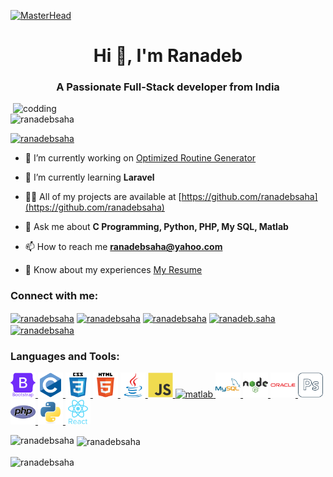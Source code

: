 [![MasterHead](https://richestsoft.com/blog/wp-content/uploads/2019/04/web-development-banner.jpg)](https://bento.me/ranadebsaha)
<h1 align="center">Hi 👋, I'm Ranadeb</h1>
<h3 align="center">A Passionate Full-Stack developer from India</h3>
<img align="right" alt="codding" width="500" src="https://www.chawtechsolutions.com/wp-content/uploads/2019/03/developer.gif"></img>
<p align="left"> <img src="https://komarev.com/ghpvc/?username=ranadebsaha&label=Profile%20views&color=0e75b6&style=flat" alt="ranadebsaha" /> </p>

<p align="left"> <a href="https://twitter.com/ranadebsaha" target="blank"><img src="https://img.shields.io/twitter/follow/ranadebsaha?logo=twitter&style=for-the-badge" alt="ranadebsaha" /></a> </p>

- 🔭 I’m currently working on [Optimized Routine Generator](https://github.com/ranadebsaha/SBH_Project)

- 🌱 I’m currently learning **Laravel**

- 👨‍💻 All of my projects are available at [https://github.com/ranadebsaha](https://github.com/ranadebsaha)

- 💬 Ask me about **C Programming, Python, PHP, My SQL, Matlab**

- 📫 How to reach me **ranadebsaha@yahoo.com**
- 📄 Know about my experiences [My Resume](https://drive.google.com/file/d/15pCRVLKK8k92gcmu8ma-A6UJnv9h3674/view?usp=drivesdk)
<h3 align="left">Connect with me:</h3>
<p align="left">
<a href="https://twitter.com/ranadebsaha" target="blank"><img align="center" src="https://raw.githubusercontent.com/rahuldkjain/github-profile-readme-generator/master/src/images/icons/Social/twitter.svg" alt="ranadebsaha" height="30" width="40" /></a>
<a href="https://www.linkedin.com/in/ranadeb-saha-6478ab1a1" target="blank"><img align="center" src="https://raw.githubusercontent.com/rahuldkjain/github-profile-readme-generator/master/src/images/icons/Social/linked-in-alt.svg" alt="ranadebsaha" height="30" width="40" /></a>
<a href="https://www.facebook.com/ranadeb.saha.58" target="blank"><img align="center" src="https://raw.githubusercontent.com/rahuldkjain/github-profile-readme-generator/master/src/images/icons/Social/facebook.svg" alt="ranadebsaha" height="30" width="40" /></a>
<a href="https://instagram.com/ranadeb.saha" target="blank"><img align="center" src="https://raw.githubusercontent.com/rahuldkjain/github-profile-readme-generator/master/src/images/icons/Social/instagram.svg" alt="ranadeb.saha" height="30" width="40" /></a>
<a href="https://youtube.com/@ranadebsaha?si=T9Y_rBpXkyKn5WIp" target="blank"><img align="center" src="https://raw.githubusercontent.com/rahuldkjain/github-profile-readme-generator/master/src/images/icons/Social/youtube.svg" alt="ranadebsaha" height="30" width="40" /></a>
</p>

<h3 align="left">Languages and Tools:</h3>
<p align="left"> <a href="https://getbootstrap.com" target="_blank" rel="noreferrer"> <img src="https://raw.githubusercontent.com/devicons/devicon/master/icons/bootstrap/bootstrap-plain-wordmark.svg" alt="bootstrap" width="40" height="40"/> </a> <a href="https://www.cprogramming.com/" target="_blank" rel="noreferrer"> <img src="https://raw.githubusercontent.com/devicons/devicon/master/icons/c/c-original.svg" alt="c" width="40" height="40"/> </a> <a href="https://www.w3schools.com/css/" target="_blank" rel="noreferrer"> <img src="https://raw.githubusercontent.com/devicons/devicon/master/icons/css3/css3-original-wordmark.svg" alt="css3" width="40" height="40"/> </a> <a href="https://www.w3.org/html/" target="_blank" rel="noreferrer"> <img src="https://raw.githubusercontent.com/devicons/devicon/master/icons/html5/html5-original-wordmark.svg" alt="html5" width="40" height="40"/> </a> <a href="https://www.java.com" target="_blank" rel="noreferrer"> <img src="https://raw.githubusercontent.com/devicons/devicon/master/icons/java/java-original.svg" alt="java" width="40" height="40"/> </a> <a href="https://developer.mozilla.org/en-US/docs/Web/JavaScript" target="_blank" rel="noreferrer"> <img src="https://raw.githubusercontent.com/devicons/devicon/master/icons/javascript/javascript-original.svg" alt="javascript" width="40" height="40"/> </a> <a href="https://www.mathworks.com/" target="_blank" rel="noreferrer"> <img src="https://upload.wikimedia.org/wikipedia/commons/2/21/Matlab_Logo.png" alt="matlab" width="40" height="40"/> </a> <a href="https://www.mysql.com/" target="_blank" rel="noreferrer"> <img src="https://raw.githubusercontent.com/devicons/devicon/master/icons/mysql/mysql-original-wordmark.svg" alt="mysql" width="40" height="40"/> </a> <a href="https://nodejs.org" target="_blank" rel="noreferrer"> <img src="https://raw.githubusercontent.com/devicons/devicon/master/icons/nodejs/nodejs-original-wordmark.svg" alt="nodejs" width="40" height="40"/> </a> <a href="https://www.oracle.com/" target="_blank" rel="noreferrer"> <img src="https://raw.githubusercontent.com/devicons/devicon/master/icons/oracle/oracle-original.svg" alt="oracle" width="40" height="40"/> </a> <a href="https://www.photoshop.com/en" target="_blank" rel="noreferrer"> <img src="https://raw.githubusercontent.com/devicons/devicon/master/icons/photoshop/photoshop-line.svg" alt="photoshop" width="40" height="40"/> </a> <a href="https://www.php.net" target="_blank" rel="noreferrer"> <img src="https://raw.githubusercontent.com/devicons/devicon/master/icons/php/php-original.svg" alt="php" width="40" height="40"/> </a> <a href="https://www.python.org" target="_blank" rel="noreferrer"> <img src="https://raw.githubusercontent.com/devicons/devicon/master/icons/python/python-original.svg" alt="python" width="40" height="40"/> </a> <a href="https://reactjs.org/" target="_blank" rel="noreferrer"> <img src="https://raw.githubusercontent.com/devicons/devicon/master/icons/react/react-original-wordmark.svg" alt="react" width="40" height="40"/> </a> </p>

<p><img align="left" src="https://github-readme-stats.vercel.app/api/top-langs?username=ranadebsaha&show_icons=true&locale=en&layout=compact" alt="ranadebsaha" /></p>

<p>&nbsp;<img align="center" src="https://github-readme-stats.vercel.app/api?username=ranadebsaha&show_icons=true&locale=en" alt="ranadebsaha" /></p>

<p><img align="center" src="https://github-readme-streak-stats.herokuapp.com/?user=ranadebsaha&" alt="ranadebsaha" /></p>
